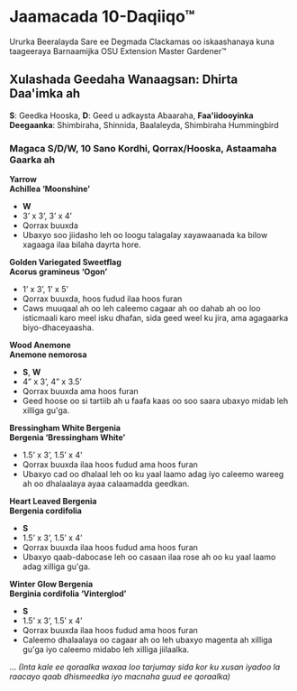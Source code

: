 # Jaamacada 10-Daqiiqo™

Ururka Beeralayda Sare ee Degmada Clackamas oo iskaashanaya kuna taageeraya Barnaamijka OSU Extension Master Gardener™

## Xulashada Geedaha Wanaagsan: Dhirta Daa'imka ah

**S**: Geedka Hooska, **D**: Geed u adkaysta Abaaraha, **Faa'iidooyinka Deegaanka**: Shimbiraha, Shinnida, Baalaleyda, Shimbiraha Hummingbird

### Magaca S/D/W, 10 Sano Kordhi, Qorrax/Hooska, Astaamaha Gaarka ah

**Yarrow**  
**Achillea ‘Moonshine’**  
- **W**  
- 3’ x 3’, 3’ x 4’  
- Qorrax buuxda  
- Ubaxyo soo jiidasho leh oo loogu talagalay xayawaanada ka bilow xagaaga ilaa bilaha dayrta hore.  

**Golden Variegated Sweetflag**  
**Acorus gramineus ‘Ogon’**  
- 1’ x 3’, 1’ x 5’  
- Qorrax buuxda, hoos fudud ilaa hoos furan  
- Caws muuqaal ah oo leh caleemo cagaar ah oo dahab ah oo loo isticmaali karo meel isku dhafan, sida geed weel ku jira, ama agagaarka biyo-dhaceyaasha.  

**Wood Anemone**  
**Anemone nemorosa**  
- **S**, **W**  
- 4” x 3’, 4” x 3.5’  
- Qorrax buuxda ama hoos furan  
- Geed hoose oo si tartiib ah u faafa kaas oo soo saara ubaxyo midab leh xilliga gu'ga.  

**Bressingham White Bergenia**  
**Bergenia ‘Bressingham White’**  
- 1.5’ x 3’, 1.5’ x 4’  
- Qorrax buuxda ilaa hoos fudud ama hoos furan  
- Ubaxyo cad oo dhalaal leh oo ku yaal laamo adag iyo caleemo wareeg ah oo dhalaalaya ayaa calaamadda geedkan.  

**Heart Leaved Bergenia**  
**Bergenia cordifolia**  
- **S**  
- 1.5’ x 3’, 1.5’ x 4’  
- Qorrax buuxda ilaa hoos fudud ama hoos furan  
- Ubaxyo qaab-dabocase leh oo casaan ilaa rose ah oo ku yaal laamo adag xilliga gu'ga.  

**Winter Glow Bergenia**  
**Berginia cordifolia ‘Vinterglod’**  
- **S**  
- 1.5’ x 3’, 1.5’ x 4’  
- Qorrax buuxda ilaa hoos fudud ama hoos furan  
- Caleemo dhalaalaya oo cagaar ah oo leh ubaxyo magenta ah xilliga gu'ga iyo caleemo midabo leh xilliga jiilaalka.  

... *(Inta kale ee qoraalka waxaa loo tarjumay sida kor ku xusan iyadoo la raacayo qaab dhismeedka iyo macnaha guud ee qoraalka)*